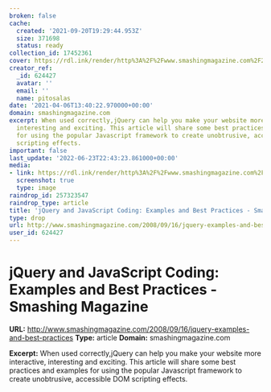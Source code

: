 ```yaml
---
broken: false
cache:
  created: '2021-09-20T19:29:44.953Z'
  size: 371698
  status: ready
collection_id: 17452361
cover: https://rdl.ink/render/http%3A%2F%2Fwww.smashingmagazine.com%2F2008%2F09%2F16%2Fjquery-examples-and-best-practices
creator_ref:
  _id: 624427
  avatar: ''
  email: ''
  name: pitosalas
date: '2021-04-06T13:40:22.970000+00:00'
domain: smashingmagazine.com
excerpt: When used correctly,jQuery can help you make your website more interactive,
  interesting and exciting. This article will share some best practices and examples
  for using the popular Javascript framework to create unobtrusive, accessible DOM
  scripting effects.
important: false
last_update: '2022-06-23T22:43:23.861000+00:00'
media:
- link: https://rdl.ink/render/http%3A%2F%2Fwww.smashingmagazine.com%2F2008%2F09%2F16%2Fjquery-examples-and-best-practices
  screenshot: true
  type: image
raindrop_id: 257323547
raindrop_type: article
title: 'jQuery and JavaScript Coding: Examples and Best Practices - Smashing Magazine'
type: drop
url: http://www.smashingmagazine.com/2008/09/16/jquery-examples-and-best-practices
user_id: 624427
---
```


# jQuery and JavaScript Coding: Examples and Best Practices - Smashing Magazine

**URL:** http://www.smashingmagazine.com/2008/09/16/jquery-examples-and-best-practices
**Type:** article
**Domain:** smashingmagazine.com

**Excerpt:** When used correctly,jQuery can help you make your website more interactive, interesting and exciting. This article will share some best practices and examples for using the popular Javascript framework to create unobtrusive, accessible DOM scripting effects.
